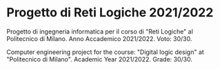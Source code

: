 #  <h1> Progetto di Reti Logiche 2021/2022 
Progetto di ingegneria informatica per il corso di "Reti Logiche" al Politecnico di Milano. Anno Accademico 2021/2022. Voto: 30/30.

Computer engineering project for the course: "Digital logic design" at "Politecnico di Milano". Academic Year 2021/2022. Grade: 30/30.
